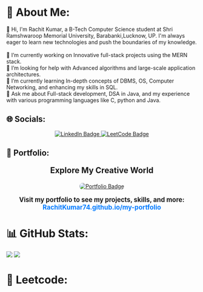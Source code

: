 # 💫 About Me:
👋 Hi, I'm Rachit Kumar, a B-Tech Computer Science student at Shri Ramshwaroop Memorial University, Barabanki,Lucknow, UP. I'm always eager to learn new technologies and push the boundaries of my knowledge.<br><br>🔭 I’m currently working on Innovative full-stack projects using the MERN stack.<br>🤝 I’m looking for help with Advanced algorithms and large-scale application architectures.<br>🌱 I’m currently learning In-depth concepts of DBMS, OS, Computer Networking, and enhancing my skills in SQL.<br>💬 Ask me about Full-stack development, DSA in Java, and my experience with various programming languages like C, python and Java.
<br/>

## 🌐 Socials:

<div align="center">
  <a href="https:////www.linkedin.com/in/rachit-kumar-7748782b5/">
    <img src="https://img.shields.io/badge/LinkedIn-%230077B5.svg?logo=linkedin&logoColor=white" alt="LinkedIn Badge"/>
  </a>
  <a href="https://leetcode.com/RachitKumar7470/">
    <img src="https://img.shields.io/badge/LeetCode-%23FFA116.svg?logo=leetcode&logoColor=white" alt="LeetCode Badge"/>
  </a>
</div>

## 🎨 Portfolio:

<div align="center">
  <p style="font-size: 1.5em; font-weight: bold;"><strong>Explore My Creative World</strong></p>
  <a href="https://.github.io/my-portfolio/">
    <img src="https://img.shields.io/badge/My Portfolio-%23FF5733.svg?logo=artstation&logoColor=white" alt="Portfolio Badge" style="border-radius: 8px;"/>
  </a>
  <p style="font-size: 1.2em; font-weight: bold;">
    <strong>Visit my portfolio to see my projects, skills, and more:</strong> <br>
    <a href="https://RachitKumar74.github.io/my-portfolio/" style="color: #007bff; text-decoration: none; font-weight: bold;">RachitKumar74.github.io/my-portfolio</a>
  </p>
</div>


# 📊 GitHub Stats:

![](https://github-readme-streak-stats.herokuapp.com/?user=RachitKumar74&theme=dark&hide_border=true)
![](https://github-readme-stats.vercel.app/api/top-langs/?username=RachitKumar74&theme=dark&hide_border=true&include_all_commits=false&count_private=false&layout=compact)


# 🦾 Leetcode:





